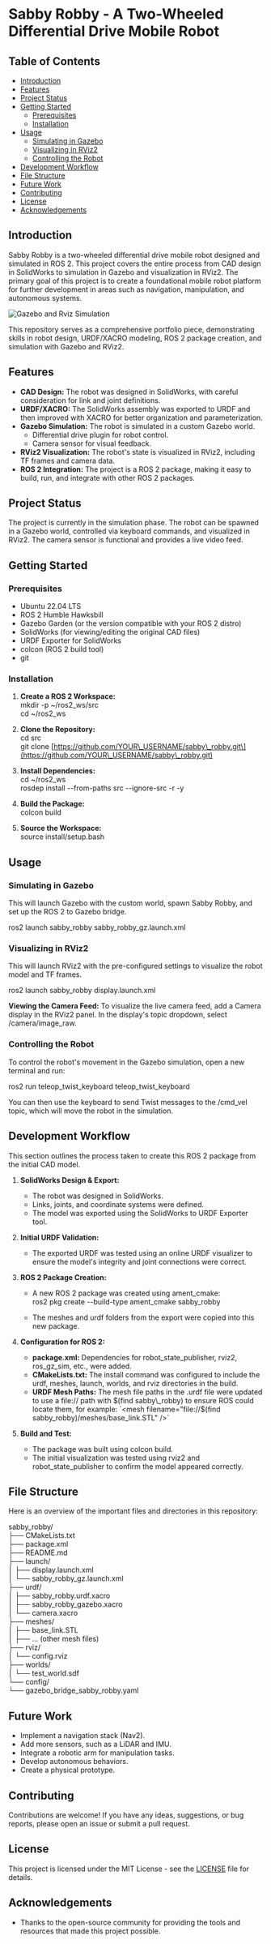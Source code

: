 # **Sabby Robby \- A Two-Wheeled Differential Drive Mobile Robot**


## **Table of Contents**

* [Introduction](https://www.google.com/search?q=%23introduction)  
* [Features](https://www.google.com/search?q=%23features)  
* [Project Status](https://www.google.com/search?q=%23project-status)  
* [Getting Started](https://www.google.com/search?q=%23getting-started)  
  * [Prerequisites](https://www.google.com/search?q=%23prerequisites)  
  * [Installation](https://www.google.com/search?q=%23installation)  
* [Usage](https://www.google.com/search?q=%23usage)  
  * [Simulating in Gazebo](https://www.google.com/search?q=%23simulating-in-gazebo)  
  * [Visualizing in RViz2](https://www.google.com/search?q=%23visualizing-in-rviz2)  
  * [Controlling the Robot](https://www.google.com/search?q=%23controlling-the-robot)  
* [Development Workflow](https://www.google.com/search?q=%23development-workflow)  
* [File Structure](https://www.google.com/search?q=%23file-structure)  
* [Future Work](https://www.google.com/search?q=%23future-work)  
* [Contributing](https://www.google.com/search?q=%23contributing)  
* [License](https://www.google.com/search?q=%23license)  
* [Acknowledgements](https://www.google.com/search?q=%23acknowledgements)

## **Introduction**

Sabby Robby is a two-wheeled differential drive mobile robot designed and simulated in ROS 2\. This project covers the entire process from CAD design in SolidWorks to simulation in Gazebo and visualization in RViz2. The primary goal of this project is to create a foundational mobile robot platform for further development in areas such as navigation, manipulation, and autonomous systems.

![Gazebo and Rviz Simulation](images/gazebo_rviz2_simulation.png)

This repository serves as a comprehensive portfolio piece, demonstrating skills in robot design, URDF/XACRO modeling, ROS 2 package creation, and simulation with Gazebo and RViz2.

## **Features**

* **CAD Design:** The robot was designed in SolidWorks, with careful consideration for link and joint definitions.  
* **URDF/XACRO:** The SolidWorks assembly was exported to URDF and then improved with XACRO for better organization and parameterization.  
* **Gazebo Simulation:** The robot is simulated in a custom Gazebo world.  
  * Differential drive plugin for robot control.  
  * Camera sensor for visual feedback.  
* **RViz2 Visualization:** The robot's state is visualized in RViz2, including TF frames and camera data.  
* **ROS 2 Integration:** The project is a ROS 2 package, making it easy to build, run, and integrate with other ROS 2 packages.

## **Project Status**

The project is currently in the simulation phase. The robot can be spawned in a Gazebo world, controlled via keyboard commands, and visualized in RViz2. The camera sensor is functional and provides a live video feed.

## **Getting Started**

### **Prerequisites**

* Ubuntu 22.04 LTS  
* ROS 2 Humble Hawksbill  
* Gazebo Garden (or the version compatible with your ROS 2 distro)  
* SolidWorks (for viewing/editing the original CAD files)  
* URDF Exporter for SolidWorks  
* colcon (ROS 2 build tool)  
* git

### **Installation**

1. **Create a ROS 2 Workspace:**  
   mkdir \-p \~/ros2\_ws/src  
   cd \~/ros2\_ws

2. **Clone the Repository:**  
   cd src  
   git clone \[https://github.com/YOUR\_USERNAME/sabby\_robby.git\](https://github.com/YOUR\_USERNAME/sabby\_robby.git)

3. **Install Dependencies:**  
   cd \~/ros2\_ws  
   rosdep install \--from-paths src \--ignore-src \-r \-y

4. **Build the Package:**  
   colcon build

5. **Source the Workspace:**  
   source install/setup.bash

## **Usage**

### **Simulating in Gazebo**

This will launch Gazebo with the custom world, spawn Sabby Robby, and set up the ROS 2 to Gazebo bridge.

ros2 launch sabby\_robby sabby\_robby\_gz.launch.xml

### **Visualizing in RViz2**

This will launch RViz2 with the pre-configured settings to visualize the robot model and TF frames.

ros2 launch sabby\_robby display.launch.xml

**Viewing the Camera Feed:** To visualize the live camera feed, add a Camera display in the RViz2 panel. In the display's topic dropdown, select /camera/image\_raw.

### **Controlling the Robot**

To control the robot's movement in the Gazebo simulation, open a new terminal and run:

ros2 run teleop\_twist\_keyboard teleop\_twist\_keyboard

You can then use the keyboard to send Twist messages to the /cmd\_vel topic, which will move the robot in the simulation.

## **Development Workflow**

This section outlines the process taken to create this ROS 2 package from the initial CAD model.

1. **SolidWorks Design & Export:**  
   * The robot was designed in SolidWorks.  
   * Links, joints, and coordinate systems were defined.  
   * The model was exported using the SolidWorks to URDF Exporter tool.  
2. **Initial URDF Validation:**  
   * The exported URDF was tested using an online URDF visualizer to ensure the model's integrity and joint connections were correct.  
3. **ROS 2 Package Creation:**  
   * A new ROS 2 package was created using ament\_cmake:  
     ros2 pkg create \--build-type ament\_cmake sabby\_robby

   * The meshes and urdf folders from the export were copied into this new package.  
4. **Configuration for ROS 2:**  
   * **package.xml:** Dependencies for robot\_state\_publisher, rviz2, ros\_gz\_sim, etc., were added.  
   * **CMakeLists.txt:** The install command was configured to include the urdf, meshes, launch, worlds, and rviz directories in the build.  
   * **URDF Mesh Paths:** The mesh file paths in the .urdf file were updated to use a file:// path with $(find sabby\_robby) to ensure ROS could locate them, for example:  
     `<mesh filename="file://$(find sabby\_robby)/meshes/base\_link.STL" />`

5. **Build and Test:**  
   * The package was built using colcon build.  
   * The initial visualization was tested using rviz2 and robot\_state\_publisher to confirm the model appeared correctly.

## **File Structure**

Here is an overview of the important files and directories in this repository:

sabby\_robby/  
├── CMakeLists.txt  
├── package.xml  
├── README.md  
├── launch/  
│   ├── display.launch.xml  
│   └── sabby\_robby\_gz.launch.xml  
├── urdf/  
│   ├── sabby\_robby.urdf.xacro  
│   ├── sabby\_robby\_gazebo.xacro  
│   └── camera.xacro  
├── meshes/  
│   ├── base\_link.STL  
│   ├── ... (other mesh files)  
├── rviz/  
│   └── config.rviz  
├── worlds/  
│   └── test\_world.sdf  
└── config/  
    └── gazebo\_bridge\_sabby\_robby.yaml

## **Future Work**

* Implement a navigation stack (Nav2).  
* Add more sensors, such as a LiDAR and IMU.  
* Integrate a robotic arm for manipulation tasks.  
* Develop autonomous behaviors.  
* Create a physical prototype.

## **Contributing**

Contributions are welcome\! If you have any ideas, suggestions, or bug reports, please open an issue or submit a pull request.

## **License**

This project is licensed under the MIT License \- see the [LICENSE](https://www.google.com/search?q=LICENSE) file for details.

## **Acknowledgements**

* Thanks to the open-source community for providing the tools and resources that made this project possible.
